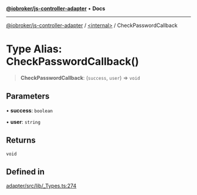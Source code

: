 [**@iobroker/js-controller-adapter**](../../README.md) • **Docs**

***

[@iobroker/js-controller-adapter](../../globals.md) / [\<internal\>](../README.md) / CheckPasswordCallback

# Type Alias: CheckPasswordCallback()

> **CheckPasswordCallback**: (`success`, `user`) => `void`

## Parameters

• **success**: `boolean`

• **user**: `string`

## Returns

`void`

## Defined in

[adapter/src/lib/\_Types.ts:274](https://github.com/ioBroker/ioBroker.js-controller/blob/3daa8532c48e6c817fc472607ccec26424ca987e/packages/adapter/src/lib/_Types.ts#L274)
